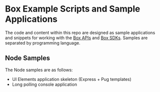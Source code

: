 # Box Example Scripts and Sample Applications
The code and content within this repo are designed as sample applications and snippets for working with the [Box APIs](https://developer.box.com/v2.0/reference) and [Box SDKs](https://developer.box.com/v2.0/page/sdks/). Samples are separated by programming language.

## Node Samples
The Node samples are as follows:
  * UI Elements application skeleton (Express + Pug templates)
  * Long polling console application

